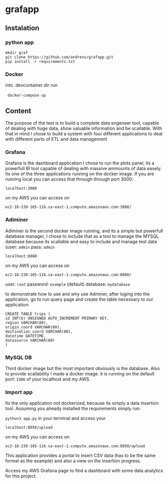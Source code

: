# grafapp
## Instalation 

### python app

``` mkdir graf ``` <br />
``` git clone https://github.com/andrenv/grafapp.git ```<br />
``` pip install -r requirements.txt ``` <br />

### Docker

into .devcontainer dir run <br /><br />
``` docker-compose up``` <br />

## Content

The purpose of the test is to build a complete data engeneer tool, capable of dealing with huge data, show valuable information and be scallable.
With that in mind I chose to build a system with four different applications to deal with different parts of ETL and data management

### Grafana

Grafana is the dashboard application I chose to run the plots panel, its a powerfull BI tool capable of dealing with massive ammounts of data easely.
Its one of the three applications running on the docker image. If you are running local you can access that through through port 3000:

```localhost:3000 ```

on my AWS you can access on 

```ec2-18-230-165-116.sa-east-1.compute.amazonaws.com:3000/```

### Adiminer

Adiminer is the second docker image running, and its a simple but powerfull database manager, I chose to include that as a tool to manage the MYSQL database
because its scallable and easy to include and manage test data (user: ```admin``` pass: ```admin```

```localhost:8080 ```

on my AWS you can access on 

```ec2-18-230-165-116.sa-east-1.compute.amazonaws.com:8080/```

user: ```root``` password: ```example``` (default) database: ```mydatabase``` 

to demonstrate how to use and why use Adminer, after loging into the application, go to run query page and create the table necessary to our application:

```
CREATE TABLE trips (
id INT(6) UNSIGNED AUTO_INCREMENT PRIMARY KEY,
region VARCHAR(80),
origin_coord VARCHAR(80),
destination_coord VARCHAR(80),
datetime DATETIME,
datasource VARCHAR(80)
)

```

### MySQL DB

Third docker image but the most important obviously is the database. Also to provide scallability I made a docker image.
it is running on the default port: ```3306``` of your localhost and my AWS.




### Import app

Its the only application not dockerized, because its simply a data insertion tool.
Assuming you already installed the requirements simply run:

```python3 app.py``` in your terminal and access your 

```localhost:8050/upload ```

on my AWS you can access on 

```ec2-18-230-165-116.sa-east-1.compute.amazonaws.com:8050/upload```

This application provides a portal to insert CSV data (has to be the same format as the example) and also a view on the insertion progress.

Access my AWS Grafana page to find a dashboard with some data analytics for this project.

